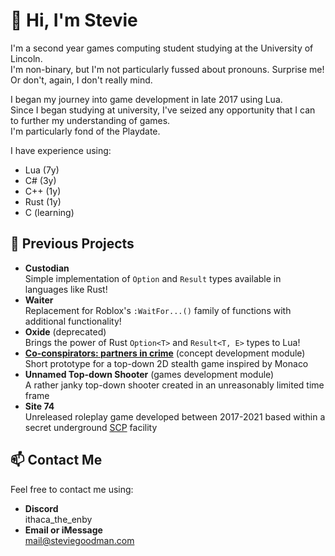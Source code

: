 # 👋 Hi, I'm Stevie
I'm a second year games computing student studying at the University of Lincoln.  
I'm non-binary, but I'm not particularly fussed about pronouns. Surprise me! Or don't, again, I don't really mind.

I began my journey into game development in late 2017 using Lua.  
Since I began studying at university, I've seized any opportunity that I can to further my understanding of games.  
I'm particularly fond of the Playdate.

I have experience using:

- Lua (7y)
- C# (3y)
- C++ (1y)
- Rust (1y)
- C (learning)

## 🎉 Previous Projects
- **Custodian**  
  Simple implementation of `Option` and `Result` types available in languages like Rust!
- **Waiter**  
  Replacement for Roblox's `:WaitFor...()` family of functions with additional functionality!
- **Oxide** (deprecated)  
  Brings the power of Rust `Option<T>` and `Result<T, E>` types to Lua!
- **[Co-conspirators: partners in crime](https://github.com/CGP2014/Monaclone)** (concept development module)  
  Short prototype for a top-down 2D stealth game inspired by Monaco
- **Unnamed Top-down Shooter** (games development module)  
  A rather janky top-down shooter created in an unreasonably limited time frame
- **Site 74**  
  Unreleased roleplay game developed between 2017-2021 based within a secret underground [SCP](https://scp-wiki.wikidot.com/about-the-scp-foundation) facility

## 📫 Contact Me
Feel free to contact me using:
- **Discord**  
  ithaca_the_enby
- **Email or iMessage**  
  mail@steviegoodman.com
